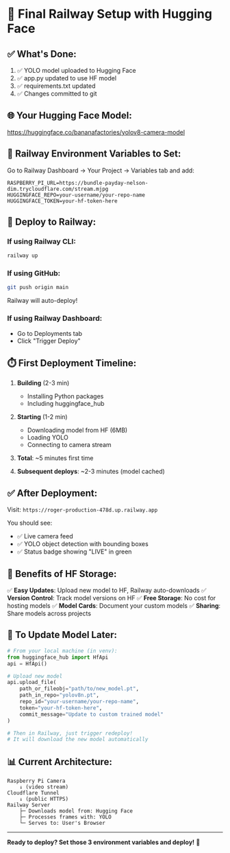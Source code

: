 # 🚀 Final Railway Setup with Hugging Face

## ✅ What's Done:

1. ✅ YOLO model uploaded to Hugging Face
2. ✅ app.py updated to use HF model
3. ✅ requirements.txt updated
4. ✅ Changes committed to git

## 🌐 Your Hugging Face Model:

https://huggingface.co/bananafactories/yolov8-camera-model

## 📝 Railway Environment Variables to Set:

Go to Railway Dashboard → Your Project → Variables tab and add:

```
RASPBERRY_PI_URL=https://bundle-payday-nelson-dim.trycloudflare.com/stream.mjpg
HUGGINGFACE_REPO=your-username/your-repo-name
HUGGINGFACE_TOKEN=your-hf-token-here
```

## 🚀 Deploy to Railway:

### If using Railway CLI:
```bash
railway up
```

### If using GitHub:
```bash
git push origin main
```
Railway will auto-deploy!

### If using Railway Dashboard:
- Go to Deployments tab
- Click "Trigger Deploy"

## ⏱️ First Deployment Timeline:

1. **Building** (2-3 min)
   - Installing Python packages
   - Including huggingface_hub

2. **Starting** (1-2 min)
   - Downloading model from HF (6MB)
   - Loading YOLO
   - Connecting to camera stream

3. **Total**: ~5 minutes first time
4. **Subsequent deploys**: ~2-3 minutes (model cached)

## ✅ After Deployment:

Visit: `https://roger-production-478d.up.railway.app`

You should see:
- ✅ Live camera feed
- ✅ YOLO object detection with bounding boxes
- ✅ Status badge showing "LIVE" in green

## 🎯 Benefits of HF Storage:

✅ **Easy Updates**: Upload new model to HF, Railway auto-downloads
✅ **Version Control**: Track model versions on HF
✅ **Free Storage**: No cost for hosting models
✅ **Model Cards**: Document your custom models
✅ **Sharing**: Share models across projects

## 🔄 To Update Model Later:

```python
# From your local machine (in venv):
from huggingface_hub import HfApi
api = HfApi()

# Upload new model
api.upload_file(
    path_or_fileobj="path/to/new_model.pt",
    path_in_repo="yolov8n.pt",
    repo_id="your-username/your-repo-name",
    token="your-hf-token-here",
    commit_message="Update to custom trained model"
)

# Then in Railway, just trigger redeploy!
# It will download the new model automatically
```

## 📊 Current Architecture:

```
Raspberry Pi Camera
    ↓ (video stream)
Cloudflare Tunnel
    ↓ (public HTTPS)
Railway Server
    ├─ Downloads model from: Hugging Face
    ├─ Processes frames with: YOLO
    └─ Serves to: User's Browser
```

---

**Ready to deploy? Set those 3 environment variables and deploy!** 🎉

